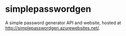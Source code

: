 # simplepasswordgen
A simple password generator API and website, hosted at http://simplepasswordgen.azurewebsites.net/.
